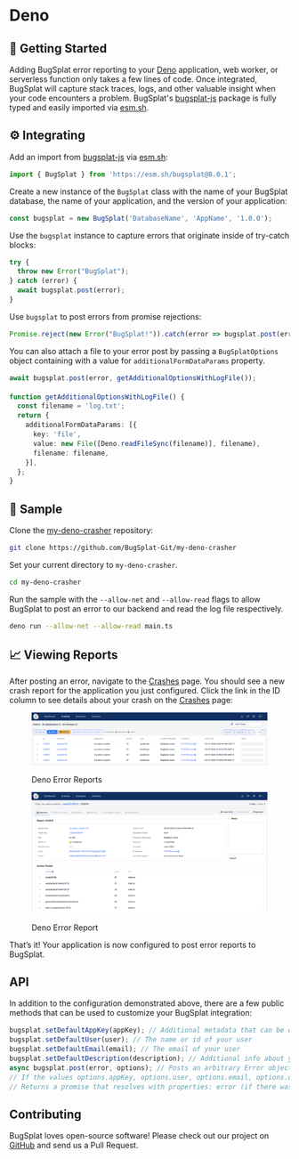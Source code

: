 # Deno

## 👀 Getting Started

Adding BugSplat error reporting to your [Deno](https://deno.com/) application, web worker, or serverless function only takes a few lines of code. Once integrated, BugSplat will capture stack traces, logs, and other valuable insight when your code encounters a problem. BugSplat's [bugsplat-js](https://github.com/BugSplat-Git/bugsplat-js) package is fully typed and easily imported via [esm.sh](https://esm.sh/).

## ⚙️ Integrating

Add an import from [bugsplat-js](https://github.com/BugSplat-Git/bugsplat-js) via [esm.sh](https://esm.sh/):

```typescript
import { BugSplat } from 'https://esm.sh/bugsplat@8.0.1';
```

Create a new instance of the `BugSplat` class with the name of your BugSplat database, the name of your application, and the version of your application:

```typescript
const bugsplat = new BugSplat('DatabaseName', 'AppName', '1.0.0');
```

Use the `bugsplat` instance to capture errors that originate inside of try-catch blocks:

```typescript
try {
  throw new Error("BugSplat");
} catch (error) {
  await bugsplat.post(error);
}
```

Use `bugsplat` to post errors from promise rejections:

```typescript
Promise.reject(new Error("BugSplat!")).catch(error => bugsplat.post(error, {}));
```

You can also attach a file to your error post by passing a `BugSplatOptions` object containing with a value for `additionalFormDataParams` property.

```typescript
await bugsplat.post(error, getAdditionalOptionsWithLogFile());

function getAdditionalOptionsWithLogFile() {
  const filename = 'log.txt';
  return {
    additionalFormDataParams: [{
      key: 'file',
      value: new File([Deno.readFileSync(filename)], filename),
      filename: filename,
    }],
  };
}
```

## 🧪 Sample

Clone the [my-deno-crasher](https://github.com/BugSplat-Git/my-deno-crasher) repository:

```bash
git clone https://github.com/BugSplat-Git/my-deno-crasher
```

Set your current directory to `my-deno-crasher`.

```bash
cd my-deno-crasher
```

Run the sample with the `--allow-net` and `--allow-read` flags to allow BugSplat to post an error to our backend and read the log file respectively.

```bash
deno run --allow-net --allow-read main.ts
```

## 📈 Viewing Reports

After posting an error, navigate to the [Crashes](https://app.bugsplat.com/v2/crashes) page. You should see a new crash report for the application you just configured. Click the link in the ID column to see details about your crash on the [Crashes](https://app.bugsplat.com/v2/crashes) page:

<figure><img src="../../../../.gitbook/assets/image (33).png" alt=""><figcaption><p>Deno Error Reports</p></figcaption></figure>

<figure><img src="../../../../.gitbook/assets/image (32).png" alt=""><figcaption><p>Deno Error Report</p></figcaption></figure>

That’s it! Your application is now configured to post error reports to BugSplat.

## API

In addition to the configuration demonstrated above, there are a few public methods that can be used to customize your BugSplat integration:

```typescript
bugsplat.setDefaultAppKey(appKey); // Additional metadata that can be queried via BugSplats web application
bugsplat.setDefaultUser(user); // The name or id of your user
bugsplat.setDefaultEmail(email); // The email of your user
bugsplat.setDefaultDescription(description); // Additional info about your crash that gets reset after every post
async bugsplat.post(error, options); // Posts an arbitrary Error object to BugSplat
// If the values options.appKey, options.user, options.email, options.description are set the corresponding default values will be overwritten
// Returns a promise that resolves with properties: error (if there was an error posting to BugSplat), response (the response from the BugSplat crash post API), and original (the error passed by bugsplat.post)
```

## Contributing

BugSplat loves open-source software! Please check out our project on [GitHub](https://github.com/BugSplat-Git/bugsplat-deno) and send us a Pull Request.
